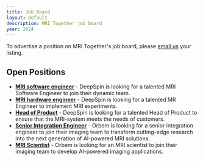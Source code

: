 ```yaml
---
title: Job Board
layout: default
description: MRI Together job board
year: 2024
---
```


To advertise a position on MRI Together's job board, please [email us](mailto:mritogether@esmrmb.org) your listing.

## Open Positions

- [**MRI software engineer**](https://deepspin.talentlyft.com/jobs/mri-software-engineer-mfd-HKR/) - DeepSpin is looking for a talented MRI Software Engineer to join their dynamic team.
- [**MRI hardware engineer**](https://deepspin.talentlyft.com/jobs/mri-engineer-mfd-JhX/) - DeepSpin is looking for a talented MR Engineer to implement MRI experiments.
- [**Head of Product**](https://deepspin.talentlyft.com/jobs/head-of-product-mfd-JTk?gh_src=Entrepreneur+First+job+board) - DeepSpin is looking for a talented Head of Product to ensure that the MRI-system meets the needs of customers.
- [**Senior Integration Engineer**](https://orbem.ai/career-open-positions/all-roles/#job-1914978) - Orbem is looking for a senior integration engineer to join their imaging team to transform cutting-edge research into the next generation of AI-powered MRI solutions. 
- [**MRI Scientist**](https://orbem.ai/career-open-positions/all-roles/#job-1914939) - Orbem is looking for an MRI scientist to join their imaging team to develop AI-powered imaging applications. 

<!-- [**Postdoc Position on MR Sequence Development for Dynamic and Quantitative Muscle Imaging**](/23m/job_board_files/Job_announcement_2023_-_Postdoc.pdf) - The Basel Muscle MRI (BAMM) Group at the University of Basel (Department of Biomedical Engineering) is looking for a Postdoc on a project titled _“Advancing Neuromuscular Disease Evaluation: Developing Novel Multiparametric MRI Methods for Myotonic Dystrophy Assessment and Management.”_
- [**Faculty Position on Preclinical Animal MRI at Emory University**](https://faculty-emory.icims.com/jobs/118377/neuroimaging--faculty-position---open-rank/job) - _The Wallace H. Coulter Department of Biomedical Engineering_, a joint department between Georgia Tech’s College of Engineering and Emory University’s School of Medicine (Atlanta, GA), invites applications for tenure track faculty at the assistant, associate, and full professor levels. They are currently soliciting applications for faculty with interests in preclinical animal MRI to be appointed and located in the Emory University School of Medicine.
- [**Postdoc Position on Brain Tumor Imaging at the Department of Radiological Sciences at UCLA**](/23m/job_board_files/Postdoc_position_UCLA_Yao.pdf) - The successful candidate will work closely with Dr. Jingwen Yao and a cross-disciplinary team to develop and translate novel MRI techniques for brain tumors, movement disorders, epilepsy, and other brain diseases. The research will involve different aspects of biomarker development, including image acquisition and reconstruction, post-processing, quantitative image analysis, pre-clinical investigation, and clinical translation and evaluation.
- [**PhD Position on quantitative MRI for cervical cancer at the Netherlands Cancer Institute**](https://www.nki.nl/careers-study/vacancies/phd-student-quantitative-mri-for-cervical-cancer/) - The _Van der Heide_ group of the radiation oncology department of the Netherlands Cancer Institute is looking for a PhD candidate who will work on quantitative MRI for cervical cancer. -->
